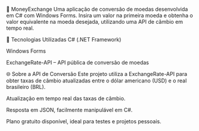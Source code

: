 💱 MoneyExchange
Uma aplicação de conversão de moedas desenvolvida em C# com Windows Forms. Insira um valor na primeira moeda e obtenha o valor equivalente na moeda desejada, utilizando uma API de câmbio em tempo real.

🧰 Tecnologias Utilizadas
C# (.NET Framework)

Windows Forms

ExchangeRate-API – API pública de conversão de moedas

🌐 Sobre a API de Conversão
Este projeto utiliza a ExchangeRate-API para obter taxas de câmbio atualizadas entre o dólar americano (USD) e o real brasileiro (BRL).

Atualização em tempo real das taxas de câmbio.

Resposta em JSON, facilmente manipulável em C#.

Plano gratuito disponível, ideal para testes e projetos pessoais.

